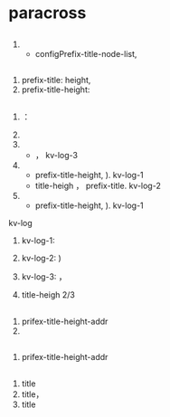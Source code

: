 # paracross  

## 

 1. 
    * configPrefix-title-node-list, 

## 
 1. prefix-title: height, 
 1. prefix-title-height: 

## 

 

 
 1. ：  
 1. 

 
 1. 
    *  ， kv-log-3
 1. 
    *  prefix-title-height,  ). kv-log-1
    * title-heigh ，  prefix-title. kv-log-2
 1. 
    *  prefix-title-height,  ). kv-log-1

kv-log
 1. kv-log-1: 
 1. kv-log-2:   )
 1. kv-log-3: ， 

 
 1. title-heigh  2/3


## 
 1.  prifex-title-height-addr
 1. 

## 
 1.  prifex-title-height-addr

## 
 1. title 
 1. title， 
 1. title

